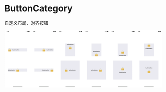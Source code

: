 # ButtonCategory
 自定义布局、对齐按钮

![downView](https://github.com/CoolerTing/ButtonCategory/blob/master/all.png)

